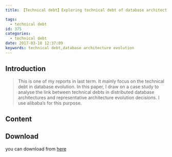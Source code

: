 ```yaml
---
title: 【Technical debt】Exploring technical debt of database architecture evolution

tags:
  - technical debt
id: 375
categories:
  - technical debt
date: 2017-03-18 12:37:09
keywords: technical debt,database architecture evolution
---
```


## Introduction

>This is one of my reports in last term. It mainly focus on the technical debt in database evolution.
In this paper, I draw on a case study to analyse the link between technical debts in distributed database architectures and representative architecture evolution decisions. I use alibaba’s for this purpose.

## Content

<object classid="clsid:CA8A9780-280D-11CF-A24D-444553540000" width="1000" height="1200" border="0">  
    <param name="_Version" value="65539">  
    <param name="_ExtentX" value="20108">  
    <param name="_ExtentY" value="10866">  
    <param name="_StockProps" value="0">  
    <param name="SRC" value="pdf/test.pdf">  
    <object data="../images/2017/03/technicalDebt.pdf" type="application/pdf" width="1000" height="1200">   
    </object>  
</object>

## Download
you can download from [here](../images/2017/03/technicalDebt.pdf)






